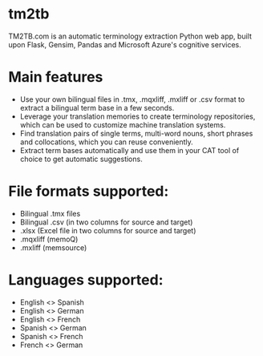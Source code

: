 # tm2tb
TM2TB.com is an automatic terminology extraction Python web app, built upon Flask, Gensim, Pandas and Microsoft Azure's cognitive services. 

# Main features
- Use your own bilingual files in .tmx, .mqxliff, .mxliff or .csv format to extract a bilingual term base in a few seconds.
- Leverage your translation memories to create terminology repositories, which can be used to customize machine translation systems.
- Find translation pairs of single terms, multi-word nouns, short phrases and collocations, which you can reuse conveniently.
- Extract term bases automatically and use them in your CAT tool of choice to get automatic suggestions.

# File formats supported:

- Bilingual .tmx files
- Bilingual .csv (in two columns for source and target)
- .xlsx (Excel file in two columns for source and target)
- .mqxliff (memoQ)
- .mxliff (memsource)

# Languages supported:

- English <> Spanish
- English <> German
- English <> French
- Spanish <> German
- Spanish <> French
- French <> German



